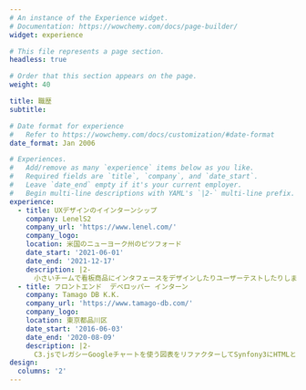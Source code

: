 ```yaml
---
# An instance of the Experience widget.
# Documentation: https://wowchemy.com/docs/page-builder/
widget: experience

# This file represents a page section.
headless: true

# Order that this section appears on the page.
weight: 40

title: 職歴
subtitle:

# Date format for experience
#   Refer to https://wowchemy.com/docs/customization/#date-format
date_format: Jan 2006

# Experiences.
#   Add/remove as many `experience` items below as you like.
#   Required fields are `title`, `company`, and `date_start`.
#   Leave `date_end` empty if it's your current employer.
#   Begin multi-line descriptions with YAML's `|2-` multi-line prefix.
experience:
  - title: UXデザインのイインターンシップ
    company: LenelS2
    company_url: 'https://www.lenel.com/'
    company_logo: 
    location: 米国のニューヨーク州のピツフォード
    date_start: '2021-06-01'
    date_end: '2021-12-17'
    description: |2-
      小さいチームで看板商品にインタフェースをデザインしたりユーザーテストしたりします。
  - title: フロントエンド  デベロッパー インターン
    company: Tamago DB K.K.
    company_url: 'https://www.tamago-db.com/'
    company_logo: 
    location: 東京都品川区
    date_start: '2016-06-03'
    date_end: '2020-08-09'
    description: |2-
      C3.jsでレガシーGoogleチャートを使う図表をリファクターしてSynfony3にHTMLとCSSとジャバスクリプトでデザインを手直ししました。
design:
  columns: '2'
---
```

